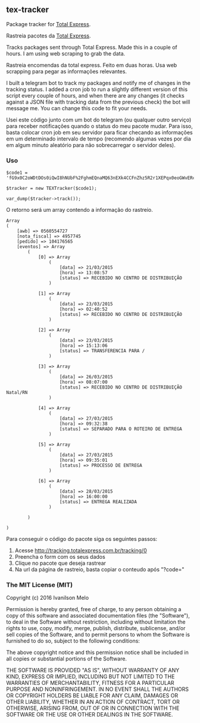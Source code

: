 ## tex-tracker

Package tracker for [Total Express](http://www.totalexpress.com.br).

Rastreia pacotes da [Total Express](http://www.totalexpress.com.br).

Tracks packages sent through Total Express. Made this in a couple of hours. I am using web scraping to grab the data.

Rastreia encomendas da total express. Feito em duas horas. Usa web scrapping para pegar as informações relevantes.

I built a telegram bot to track my packages and notify me of changes in the tracking status. I added a cron job to run a slightly different version of this script every couple of hours, and when there are any changes (it checks against a JSON file with tracking data from the previous check) the bot will message me. You can change this code to fit your needs.

Usei este código junto com um bot do telegram (ou qualquer outro serviço) para receber notificações quando o status do meu pacote mudar. Para isso, basta colocar cron job em seu servidor para ficar checando as informações em um determinado intervalo de tempo (recomendo algumas vezes por dia em algum minuto aleatório para não sobrecarregar o servidor deles).

### Uso

```
$code1 = 'fG9x0C2oWDtDOs0iQwI8hNUbF%2FghmEQnaMQ63nEXk4CCFnZhz5R2r1XEPqx0eoGWvERcPl4JsiUR4H%2BcvN0OiZkbXgXgVbMFtkbLCq788YTiBcNgwXhTtzKnlxFMLreGOkfLme46KTIMkLYxgyXXae%2BLTC0%3D';

$tracker = new TEXTracker($code1);

var_dump($tracker->track());
```

O retorno será um array contendo a informação do rastreio.

```
Array
(
    [awb] => 0560554727
    [nota_fiscal] => 4957745
    [pedido] => 104176565
    [eventos] => Array
        (
            [0] => Array
                (
                    [data] => 21/03/2015
                    [hora] => 13:08:57
                    [status] => RECEBIDO NO CENTRO DE DISTRIBUIÇÃO
                )

            [1] => Array
                (
                    [data] => 23/03/2015
                    [hora] => 02:40:52
                    [status] => RECEBIDO NO CENTRO DE DISTRIBUIÇÃO
                )

            [2] => Array
                (
                    [data] => 23/03/2015
                    [hora] => 15:13:06
                    [status] => TRANSFERENCIA PARA /
                )

            [3] => Array
                (
                    [data] => 26/03/2015
                    [hora] => 08:07:00
                    [status] => RECEBIDO NO CENTRO DE DISTRIBUIÇÃO Natal/RN
                )

            [4] => Array
                (
                    [data] => 27/03/2015
                    [hora] => 09:32:38
                    [status] => SEPARADO PARA O ROTEIRO DE ENTREGA
                )

            [5] => Array
                (
                    [data] => 27/03/2015
                    [hora] => 09:35:01
                    [status] => PROCESSO DE ENTREGA
                )

            [6] => Array
                (
                    [data] => 28/03/2015
                    [hora] => 16:00:00
                    [status] => ENTREGA REALIZADA
                )

        )

)
```

Para conseguir o código do pacote siga os seguintes passos:
1. Acesse http://tracking.totalexpress.com.br/tracking/0
1. Preencha o form com os seus dados
1. Clique no pacote que deseja rastrear
1. Na url da página de rastreio, basta copiar o conteudo após "?code="


### The MIT License (MIT)

Copyright (c) 2016 Ivanilson Melo

Permission is hereby granted, free of charge, to any person obtaining a copy of this software and associated documentation files (the "Software"), to deal in the Software without restriction, including without limitation the rights to use, copy, modify, merge, publish, distribute, sublicense, and/or sell copies of the Software, and to permit persons to whom the Software is furnished to do so, subject to the following conditions:

The above copyright notice and this permission notice shall be included in all copies or substantial portions of the Software.

THE SOFTWARE IS PROVIDED "AS IS", WITHOUT WARRANTY OF ANY KIND, EXPRESS OR IMPLIED, INCLUDING BUT NOT LIMITED TO THE WARRANTIES OF MERCHANTABILITY, FITNESS FOR A PARTICULAR PURPOSE AND NONINFRINGEMENT. IN NO EVENT SHALL THE AUTHORS OR COPYRIGHT HOLDERS BE LIABLE FOR ANY CLAIM, DAMAGES OR OTHER LIABILITY, WHETHER IN AN ACTION OF CONTRACT, TORT OR OTHERWISE, ARISING FROM, OUT OF OR IN CONNECTION WITH THE SOFTWARE OR THE USE OR OTHER DEALINGS IN THE SOFTWARE.
